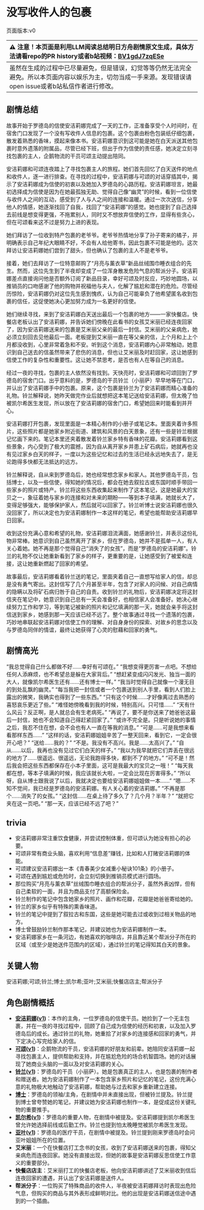 # 没写收件人的包裹
页面版本:v0
 

| :warning: 注意！本页面是利用LLM阅读总结明日方舟剧情原文生成，具体方法请看repo的PR history或者b站视频：[BV1gdJ7zqESe](https://www.bilibili.com/video/BV1gdJ7zqESe/)         |
|:----------------------------|
| 虽然在生成的过程中已尽量避免，但是错误，幻觉等等仍然无法完全避免。所以本页面内容以娱乐为主，切勿当成一手来源。发现错误请open issue或者b站私信作者进行修改。|



## 剧情总结
故事开始于罗德岛的信使安洁莉娜完成了一天的工作，正准备享受个人时间时，在宿舍门口发现了一个没有写收件人信息的包裹。这个包裹由粉色包装纸仔细包裹，散发着熟悉的香味，摸起来像本书。安洁莉娜意识到这可能是她在白天派送其他包裹时意外遗落的附属品，尽管已经下班，但出于作为信使的责任感，她决定立刻寻找包裹的主人，企鹅物流的干员可颂主动提出陪同。

安洁莉娜和可颂连夜踏上了寻找包裹主人的旅程。她们首先回忆了白天送件的地点和收件人，逐一进行排查。在寻找的过程中，安洁莉娜与可颂的对话穿插其中，揭示了安洁莉娜成为信使的初衷以及她加入罗德岛的心路历程。安洁莉娜坦言，她最初选择成为信使是因为在她最孤独无助、觉得自己像“幽灵”的时候，看到一位信使与收件人之间的互动，感受到了人与人之间的连接和温暖。通过一次次送信，分享他人的情感，她逐渐找回了自我，找回了“安洁莉娜”的感觉。她也提到了自己选择去前线是想变得更强，不拖累别人，同时又不想放弃信使的工作，显得有些贪心，但在可颂看来这不过是努力上进的表现。

她们拜访了一位收到特产包裹的老爷爷。老爷爷热情地分享了孙子寄来的橘子，并明确表示自己年纪大眼睛不好，不会有人给他寄书，因此包裹不可能是他的。这次拜访让安洁莉娜她们尝到了甜头，但也确认了包裹的主人不是老爷爷。

接着，她们去拜访了一位特意邮购了“月亮与薰衣草”新品丝绒围巾睡衣组合的先生。然而，这位先生到了半夜却变成了一位浑身散发危险气息的帮派分子。安洁莉娜差点直接询问他是否额外订阅了新品目录，幸好可颂及时反应，巧妙地圆场，以推销员的口吻感谢了他的购物并祝福他与夫人，化解了尴尬和潜在的危险。尽管经历惊险，安洁莉娜仍对这位先生感到愧疚，认为自己可能辜负了他希望匿名收到包裹的信任，这促使她决心更加努力成为一名更好的信使。

她们继续寻找，来到了安洁莉娜白天送出最后一个包裹的地方——一家快餐店。快餐店老板认出了安洁莉娜，并告诉她们傍晚在此看书的女孩艾米丽已经连夜回家了，因为安洁莉娜送来的包裹是艾米丽父亲的最后一封信。艾米丽的父亲病危，她必须立刻回去见他最后一面。老板提到艾米丽一直在等父亲的信，上个月和上上个月都没收到，心里非常着急和不安。听到这个消息，安洁莉娜内心非常触动，她意识到自己送去的信虽然带来了悲伤的消息，但也让艾米丽及时赶回家，这让她感到信使工作的复杂性和重要性。这让她不禁思考，是否也有人在等自己的消息。

经过一夜的寻找，包裹的主人依然没有找到。天快亮时，安洁莉娜和可颂回到了罗德岛的宿舍门口。出乎意料的是，罗德岛的干员铃兰（小丽萨）早早地等在门口，并认出了安洁莉娜手中的包裹。原来，这个包裹是铃兰为了安洁莉娜而精心准备的礼物。铃兰解释说，她昨天做完作业后就想把这本笔记送给安洁莉娜，但太晚了怕被凯尔希医生发现，所以放在了安洁莉娜的宿舍门口，希望她回来时能看到并开心。

安洁莉娜打开包裹，发现里面是一本精心制作的小册子或笔记本。里面夹着许多照片，这些照片都是她家乡附近街道、建筑和风景的白天景象，还有一些是铃兰根据记忆画下来的。笔记本里还夹着散发着铃兰家乡特有香味的花瓣。安洁莉娜看到这些景象，内心受到了极大的震撼，因为自从离开家乡并患上矿石病后，她就再也没有见过家乡白天的样子，一度以为这些记忆和过去的生活已经永远地失去了，是无论跑得多快都无法抵达的远方。

铃兰解释说，自从来到罗德岛后，她也经常想念家乡和家人。其他罗德岛干员，包括博士，以及一些信使，得知她的情况后，都会在她去叙拉古或东国时顺手带回一些家乡的照片或特产。铃兰将这些东西收集起来制作了这本笔记，这是她最大的宝贝之一，象征着她与家乡的连接和对未来的期盼——等到本子填满，她就长大了，变得足够强大，能够保护家人，然后就可以回家了。铃兰听博士说安洁莉娜也很久没回家了，所以决定也为安洁莉娜制作一本这样的笔记，希望也能帮助安洁莉娜早日回家。

收到这份充满心意和希望的礼物，安洁莉娜泪流满面，她感谢铃兰，并表示这份礼物非常棒。她意识到自己虽然离开了家乡，但在罗德岛，她并不是孤单一人，有人关心着她。她不再是那个觉得自己“消失了的女孩”，而是“罗德岛的安洁莉娜”。铃兰的礼物不仅让她重新看到了家乡的样子，更重要的是，让她感受到了被爱和连接，这让她重新燃起了回家的希望。

故事最后，安洁莉娜看着铃兰送的笔记，里面夹着自己一直想写给家人的信，却总是没有勇气寄出。这封信写了几个月甚至半年，包含了对家人的问候、对自己病情的隐瞒以及将矿石病归咎于自己的自责。收到铃兰的礼物后，安洁莉娜决定将这封信夹在笔记中，她意识到自己总有一天会准备好，也相信家人会准备好。她决心继续努力工作和学习，等到笔记被新的照片和记忆填满的那一天，她就会亲手将这封信送到家乡，她感到那一天应该已经不远了。整个故事通过寻找一个遗落的包裹，巧妙地串联起安洁莉娜对信使工作的理解、对自身身份的探索、对故乡的思念以及与罗德岛同伴的情谊，最终让她获得了心灵的慰藉和回家的勇气。
## 剧情高光
“我总觉得自己什么都做不好......幸好有可颂在。”
“我想变得更厉害一点吧。不想给任何人添麻烦，也不希望总是躲在大家背后。”
“想赶紧变成闪闪发光、独当一面的大人，就像凯尔希医生还有......还有博士一样。”
“我当时觉得自己就像一个漫无目的到处乱飘的幽灵。”
“每当我把一封信或者一个包裹送到别人手里，看到人们脸上露出的微笑，我确实也得到了一些东西。”
“只有这个时候......才好像离过去熟悉的喜怒哀乐更近了些。”
“难怪她傍晚看到我的时候，特别高兴。只可惜......”
“天有什么风云？反正啊，是人就总会有生老病死。”
“再说了，要不是你送来了她爸爸这最后一封信，她也不会知道自己得赶紧回家了。”
“或许不完全是。只是听说她的事情之后，我忍不住在想，会不会也有人一直在等我的消息。”
“可是......可是我想来看看那样东西......”
“这样的话，安洁莉娜姐姐辛苦了一整天回来，看到它，一定会很开心吧？”
“送给......我的？”
“不是。我没有不高兴。我是......太高兴了。”
“自从......以后，我再也没有见过它们白天的样子。”
“我以为我早就把它们弄丢在很远的地方了......很遥远、很遥远，无论我跑得多快，都到不了的地方。”
“可不是！然后我会把这些东西都保存在小本子里面，这可是我最大的宝贝之一哦！”
“每天我都在想，等本子填满的时候，我应该就长大啦，一定会比现在厉害得多。”
“所以呀，自从博士跟我说了以后，我就决定也要给安洁莉娜姐姐做一本......”
“嗯......不知不觉间，我已经是罗德岛的安洁莉娜。有人关心着的安洁莉娜。”
“不再是那个......消失了的女孩。”
“这封信......在桌上待了多久了？几个月？半年？”
“就把它夹在这一页吧。”
“那一天，应该已经不远了吧？”
## trivia
*   安洁莉娜非常注重饮食健康，并尝试控制体重，但可颂认为她没有担心的必要。
*   可颂非常有商业头脑，喜欢利用“信息差”赚钱，比如和人打赌安洁莉娜的体能。
*   可颂建议安洁莉娜出一本《青春美少女减重小秘诀101条》的小册子。
*   可颂在遇到尴尬或危险时，会立刻切换到推销员模式进行圆场。
*   那位购买“月亮与薰衣草”丝绒围巾睡衣组合的帮派分子，虽然外表凶悍，但有自己柔软的一面，并且为商品支付了高额保险金。
*   铃兰制作的笔记中包含她家乡的照片、画作和花瓣，花瓣是她爸爸寄给她的。
*   铃兰的家乡似乎有特殊的熏香味道。
*   铃兰的笔记中提到了叙拉古和东国，这些是她可能去过或收到过相关物品的地方。
*   博士曾鼓励铃兰制作那本笔记，并建议她也为安洁莉娜制作一本。
*   安洁莉娜家乡在一条河边，有她喜欢的咖啡店，并且靠近某个帮派分子所在的区域（或至少是她送件范围内的区域），通过铃兰的笔记得知其白天的景象。
## 关键人物
安洁莉娜;可颂;铃兰;博士;凯尔希;亚叶;艾米丽;快餐店店主;帮派分子
## 角色剧情概括
-   **[安洁莉娜](../char_v3/char_291_aglina.md)([v1](../chars/char_291_aglina.md))**：本作的主角，一位罗德岛的信使干员。她捡到了一个无主包裹，并在一夜的寻找过程中，回顾了自己成为信使的经历和初衷，以及加入罗德岛后的成长。通过铃兰的礼物，她重拾了对家乡的连接感和回家的勇气，并下定决心写完给家人的信。
-   **[可颂](../char_v3/char_201_moeshd.md)([v1](../chars/char_201_moeshd.md))**：企鹅物流的干员，安洁莉娜的好朋友和前辈。她陪同安洁莉娜一起寻找包裹主人，提供帮助和支持，并在尴尬危险的场合机智圆场。她的对话展现了她商业头脑的一面以及对安洁莉娜的关心。
-   **[铃兰](../char_v3/char_358_lisa.md)([v1](../chars/char_358_lisa.md))**：罗德岛的干员（小丽萨）。她是包裹真正的主人，也是包裹的制作者和赠送者。她为安洁莉娜制作了一本包含家乡照片和记忆的笔记，这份充满心意的礼物极大地触动了安洁莉娜，帮助她与过去和家乡重新建立连接。
-   **[博士](../char_v3/extended_char_bo_shi.md)**：罗德岛的领袖/主角，在剧情中并未直接出现，但被铃兰提及。铃兰提到博士曾夸赞她的笔记，并建议她为安洁莉娜也制作一本，是促成这份关键礼物的重要推手。
-   **[凯尔希](../char_v3/char_003_kalts.md)([v1](../chars/char_003_kalts.md))**：罗德岛的重要人物，在剧情中被提及。安洁莉娜提到凯尔希医生曾允许她选择前线或后勤工作。铃兰也提到怕太晚睡觉被凯尔希医生发现。
-   **[亚叶](../char_v3/char_345_folnic.md)([v1](../chars/char_345_folnic.md))**：罗德岛的医疗干员，在剧情中被提及。铃兰提到刚来罗德岛时会问亚叶姐姐所在的位置。
-   **艾米丽**：一个在快餐店打工念书的女孩，收到了安洁莉娜送来的包裹，得知父亲病危而连夜回家。她没有直接出现，但她的故事是安洁莉娜反思信使工作意义的重要部分。
-   **快餐店店主**：艾米丽打工的快餐店老板，他向安洁莉娜讲述了艾米丽收到信后连夜回家的遭遇，并认出了安洁莉娜是送件人。
-   **帮派分子**：一位购买了特殊商品的收件人，半夜被安洁莉娜拜访时表现出危险气息，但购买的商品与其外表形成鲜明对比。他的出现是安洁莉娜送信途中遇到的一个插曲。